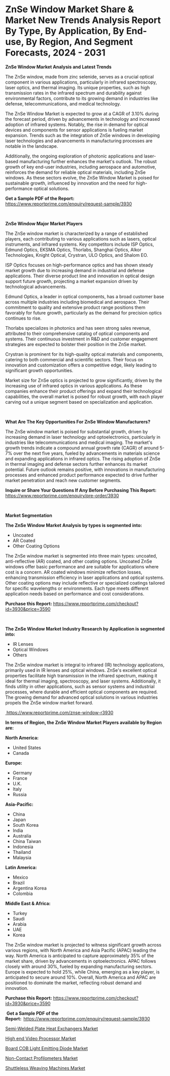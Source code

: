 <p><h1>ZnSe Window Market Share & Market New Trends Analysis Report By Type, By Application, By End-use, By Region, And Segment Forecasts, 2024 - 2031</h1></p><p><strong>ZnSe Window Market Analysis and Latest Trends</strong></p>
<p><p>The ZnSe window, made from zinc selenide, serves as a crucial optical component in various applications, particularly in infrared spectroscopy, laser optics, and thermal imaging. Its unique properties, such as high transmission rates in the infrared spectrum and durability against environmental factors, contribute to its growing demand in industries like defense, telecommunications, and medical technology.</p><p>The ZnSe Window Market is expected to grow at a CAGR of 3.10% during the forecast period, driven by advancements in technology and increased adoption of infrared systems. Notably, the rise in demand for optical devices and components for sensor applications is fueling market expansion. Trends such as the integration of ZnSe windows in developing laser technologies and advancements in manufacturing processes are notable in the landscape.</p><p>Additionally, the ongoing exploration of photonic applications and laser-based manufacturing further enhances the market's outlook. The robust growth of key end-user industries, including aerospace and automotive, reinforces the demand for reliable optical materials, including ZnSe windows. As these sectors evolve, the ZnSe Window Market is poised for sustainable growth, influenced by innovation and the need for high-performance optical solutions.</p></p>
<p><strong>Get a Sample PDF of the Report:&nbsp;</strong> <a href="https://www.reportprime.com/enquiry/request-sample/3930?utm_campaign=1088&utm_medium=2&utm_source=Github&utm_content=ia&utm_term=28102024&utm_id=znse-window">https://www.reportprime.com/enquiry/request-sample/3930</a></p>
<p>&nbsp;</p>
<p><strong>ZnSe Window Major Market Players</strong></p>
<p><p>The ZnSe window market is characterized by a range of established players, each contributing to various applications such as lasers, optical instruments, and infrared systems. Key competitors include ISP Optics, Edmund Optics, EKSMA Optics, Thorlabs, Shanghai Optics, Alkor Technologies, Knight Optical, Crystran, ULO Optics, and Shalom EO.</p><p>ISP Optics focuses on high-performance optics and has shown steady market growth due to increasing demand in industrial and defense applications. Their diverse product line and innovation in optical design support future growth, projecting a market expansion driven by technological advancements.</p><p>Edmund Optics, a leader in optical components, has a broad customer base across multiple industries including biomedical and aerospace. Their commitment to quality and extensive product range positions them favorably for future growth, particularly as the demand for precision optics continues to rise.</p><p>Thorlabs specializes in photonics and has seen strong sales revenue, attributed to their comprehensive catalog of optical components and systems. Their continuous investment in R&D and customer engagement strategies are expected to bolster their position in the ZnSe market.</p><p>Crystran is prominent for its high-quality optical materials and components, catering to both commercial and scientific sectors. Their focus on innovation and customization offers a competitive edge, likely leading to significant growth opportunities.</p><p>Market size for ZnSe optics is projected to grow significantly, driven by the increasing use of infrared optics in various applications. As these companies enhance their product offerings and expand their technological capabilities, the overall market is poised for robust growth, with each player carving out a unique segment based on specialization and application.</p></p>
<p>&nbsp;</p>
<p><strong>What Are The Key Opportunities For ZnSe Window Manufacturers?</strong></p>
<p><p>The ZnSe window market is poised for substantial growth, driven by increasing demand in laser technology and optoelectronics, particularly in industries like telecommunications and medical imaging. The market's growth trends indicate a compound annual growth rate (CAGR) of around 5-7% over the next five years, fueled by advancements in materials science and expanding applications in infrared optics. The rising adoption of ZnSe in thermal imaging and defense sectors further enhances its market potential. Future outlook remains positive, with innovations in manufacturing processes and enhanced product performance expected to drive further market penetration and reach new customer segments.</p></p>
<p><strong>Inquire or Share Your Questions If Any Before Purchasing This Report:</strong> <a href="https://www.reportprime.com/enquiry/pre-order/3930?utm_campaign=1088&utm_medium=2&utm_source=Github&utm_content=ia&utm_term=28102024&utm_id=znse-window">https://www.reportprime.com/enquiry/pre-order/3930</a></p>
<p>&nbsp;</p>
<p><strong>Market Segmentation</strong></p>
<p><strong>The ZnSe Window Market Analysis by types is segmented into:</strong></p>
<p><ul><li>Uncoated</li><li>AR Coated</li><li>Other Coating Options</li></ul></p>
<p><p>The ZnSe window market is segmented into three main types: uncoated, anti-reflective (AR) coated, and other coating options. Uncoated ZnSe windows offer basic performance and are suitable for applications where cost is a concern. AR coated windows minimize reflection losses, enhancing transmission efficiency in laser applications and optical systems. Other coating options may include reflective or specialized coatings tailored for specific wavelengths or environments. Each type meets different application needs based on performance and cost considerations.</p></p>
<p><strong>Purchase this Report:&nbsp;</strong><a href="https://www.reportprime.com/checkout?id=3930&price=3590&utm_campaign=1088&utm_medium=2&utm_source=Github&utm_content=ia&utm_term=28102024&utm_id=znse-window">https://www.reportprime.com/checkout?id=3930&price=3590</a></p>
<p>&nbsp;</p>
<p><strong>The ZnSe Window Market Industry Research by Application is segmented into:</strong></p>
<p><ul><li>IR Lenses</li><li>Optical Windows</li><li>Others</li></ul></p>
<p><p>The ZnSe window market is integral to infrared (IR) technology applications, primarily used in IR lenses and optical windows. ZnSe's excellent optical properties facilitate high transmission in the infrared spectrum, making it ideal for thermal imaging, spectroscopy, and laser systems. Additionally, it finds utility in other applications, such as sensor systems and industrial processes, where durable and efficient optical components are required. The growing demand for advanced optical solutions in various industries propels the ZnSe window market forward.</p></p>
<p><a href="https://www.reportprime.com/znse-window-r3930?utm_campaign=1088&utm_medium=2&utm_source=Github&utm_content=ia&utm_term=28102024&utm_id=znse-window">&nbsp;https://www.reportprime.com/znse-window-r3930</a></p>
<p><strong>In terms of Region, the ZnSe Window Market Players available by Region are:</strong></p>
<p>
    <p> <strong> North America: </strong>
        <ul>
            <li>United States</li>
            <li>Canada</li>
        </ul>
        </p> 
    <p> <strong> Europe: </strong>
        <ul>
            <li>Germany</li>
            <li>France</li>
            <li>U.K.</li>
            <li>Italy</li>
            <li>Russia</li>
        </ul>
        </p> 
    <p> <strong> Asia-Pacific: </strong>
        <ul>
            <li>China</li>
            <li>Japan</li>
            <li>South Korea</li>
            <li>India</li>
            <li>Australia</li>
            <li>China Taiwan</li>
            <li>Indonesia</li>
            <li>Thailand</li>
            <li>Malaysia</li>
        </ul>
        </p> 
    <p> <strong> Latin America: </strong>
        <ul>
            <li>Mexico</li>
            <li>Brazil</li>
            <li>Argentina Korea</li>
            <li>Colombia</li>
        </ul>
        </p> 
    <p> <strong> Middle East & Africa: </strong>
        <ul>
            <li>Turkey</li>
            <li>Saudi</li>
            <li>Arabia</li>
            <li>UAE</li>
            <li>Korea</li>
        </ul>
    </p>
    </p>
<p><p>The ZnSe window market is projected to witness significant growth across various regions, with North America and Asia Pacific (APAC) leading the way. North America is anticipated to capture approximately 35% of the market share, driven by advancements in optoelectronics. APAC follows closely with around 30%, fueled by expanding manufacturing sectors. Europe is expected to hold 25%, while China, emerging as a key player, is anticipated to secure around 10%. Overall, North America and APAC are positioned to dominate the market, reflecting robust demand and innovation.</p></p>
<p><strong>Purchase this Report: </strong><a href="https://www.reportprime.com/checkout?id=3930&price=3590&utm_campaign=1088&utm_medium=2&utm_source=Github&utm_content=ia&utm_term=28102024&utm_id=znse-window">https://www.reportprime.com/checkout?id=3930&price=3590</a></p>
<p>&nbsp;<strong>Get a Sample PDF of the Report:&nbsp;&nbsp;</strong><a href="https://www.reportprime.com/enquiry/request-sample/3930?utm_campaign=1088&utm_medium=2&utm_source=Github&utm_content=ia&utm_term=28102024&utm_id=znse-window">https://www.reportprime.com/enquiry/request-sample/3930</a></p>
<p><strong></strong></p>
<p><p><a href="https://issuu.com/reportprime-2/docs/semi-welded-plate-heat-exchangers-m_39927da779ceb0?utm_campaign=1088&utm_medium=2&utm_source=Github&utm_content=ia&utm_term=28102024&utm_id=znse-window">Semi-Welded Plate Heat Exchangers Market</a></p><p><a href="https://github.com/wanvigsqmunsenr/Market-Research-Report-List-1/blob/main/high-end-video-processor-market.md?utm_campaign=1088&utm_medium=2&utm_source=Github&utm_content=ia&utm_term=28102024&utm_id=znse-window">High end Video Processor Market</a></p><p><a href="https://github.com/alea79alre/Market-Research-Report-List-1/blob/main/board-cob-light-emitting-diode-market.md?utm_campaign=1088&utm_medium=2&utm_source=Github&utm_content=ia&utm_term=28102024&utm_id=znse-window">Board COB Light Emitting Diode Market</a></p><p><a href="https://issuu.com/reportprime-2/docs/non-contact-profilometers-market-si_39dd08c8527608?utm_campaign=1088&utm_medium=2&utm_source=Github&utm_content=ia&utm_term=28102024&utm_id=znse-window">Non-Contact Profilometers Market</a></p><p><a href="https://www.linkedin.com/pulse/surfing-shuttleless-weaving-machines-wave-riding-market-currents-rpume?utm_campaign=1088&utm_medium=2&utm_source=Github&utm_content=ia&utm_term=28102024&utm_id=znse-window">Shuttleless Weaving Machines Market</a></p></p>